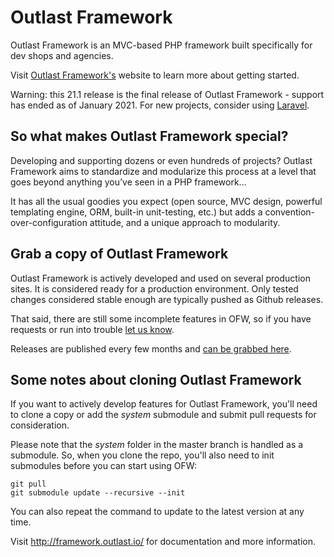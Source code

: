 Outlast Framework
=================

Outlast Framework is an MVC-based PHP framework built specifically for dev shops and agencies.

Visit [Outlast Framework's](http://framework.outlast.io/) website to learn more about getting started.

Warning: this 21.1 release is the final release of Outlast Framework - support has ended as of January 2021. For new projects, consider using [Laravel](https://laravel.com).

So what makes Outlast Framework special?
----------------------------------------

Developing and supporting dozens or even hundreds of projects? Outlast Framework aims to standardize and modularize this process at a level that goes beyond anything you’ve seen in a PHP framework…

It has all the usual goodies you expect (open source, MVC design, powerful templating engine, ORM, built-in unit-testing, etc.) but adds a convention-over-configuration attitude, and a unique approach to modularity.

Grab a copy of Outlast Framework
--------------------------------

Outlast Framework is actively developed and used on several production sites. It is considered ready for a production environment. Only tested changes considered stable enough are typically pushed as Github releases.

That said, there are still some incomplete features in OFW, so if you have requests or run into trouble [let us know](http://framework.outlast.io/support/).  

Releases are published every few months and [can be grabbed here](https://github.com/outlast/outlast-framework/releases).


Some notes about cloning Outlast Framework
------------------------------------------
If you want to actively develop features for Outlast Framework, you'll need to clone a copy or add the *system* submodule and submit pull requests for consideration.

Please note that the *system* folder in the master branch is handled as a submodule. So, when you clone the repo, you'll also need to init submodules before you can start using OFW:

	git pull
    git submodule update --recursive --init

You can also repeat the command to update to the latest version at any time.

Visit http://framework.outlast.io/ for documentation and more information.